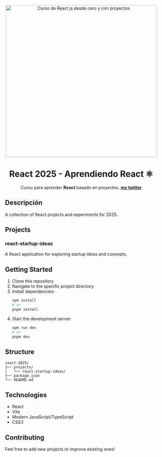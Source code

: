 <div align="center">

<img alt="Curso de React js desde cero y con proyectos" src="https://user-images.githubusercontent.com/74038190/212257467-871d32b7-e401-42e8-a166-fcfd7baa4c6b.gif" width="500" />

# React 2025 - Aprendiendo React ⚛️

Curso para aprender **React** basado en proyectos.
**[my twitter](https://twitch.tv/gustartingbot)**

</div>

## Descripción
A collection of React projects and experiments for 2025.

## Projects

### react-startup-ideas
A React application for exploring startup ideas and concepts.

## Getting Started

1. Clone this repository
2. Navigate to the specific project directory
3. Install dependencies:
   ```bash
   npm install
   # or
   pnpm install
   ```
4. Start the development server:
   ```bash
   npm run dev
   # or
   pnpm dev
   ```

## Structure

```
react-2025/
├── projects/
│   └── react-startup-ideas/
├── package.json
└── README.md
```

## Technologies

- React
- Vite
- Modern JavaScript/TypeScript
- CSS3

## Contributing

Feel free to add new projects or improve existing ones!

